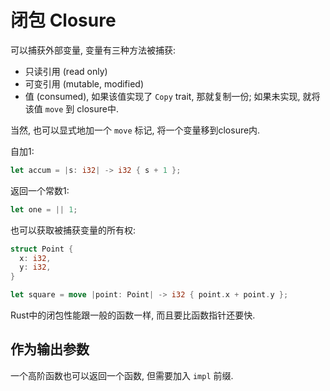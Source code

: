 # 闭包 Closure

可以捕获外部变量, 变量有三种方法被捕获:

- 只读引用 (read only)
- 可变引用 (mutable, modified)
- 值 (consumed), 如果该值实现了 `Copy` trait, 那就复制一份; 如果未实现, 就将该值 `move` 到 closure中.

当然, 也可以显式地加一个 `move` 标记, 将一个变量移到closure内.

自加1:

```rust
let accum = |s: i32| -> i32 { s + 1 };
```

返回一个常数1:

```rust
let one = || 1;
```

也可以获取被捕获变量的所有权:

```rust
struct Point {
  x: i32,
  y: i32,
}

let square = move |point: Point| -> i32 { point.x + point.y };
```

Rust中的闭包性能跟一般的函数一样, 而且要比函数指针还要快.

## 作为输出参数

一个高阶函数也可以返回一个函数, 但需要加入 `impl` 前缀.
